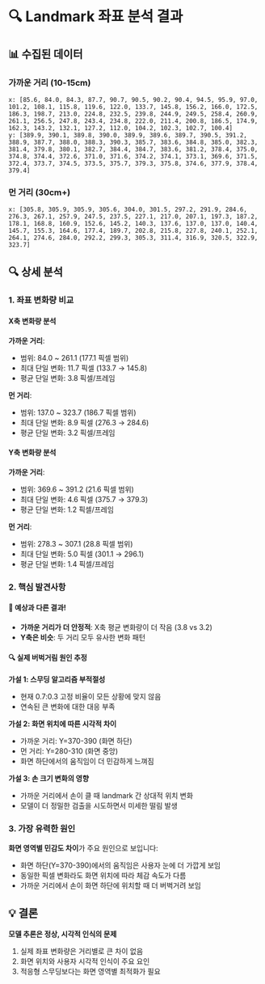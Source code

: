 # 🔍 Landmark 좌표 분석 결과

## 📊 수집된 데이터

### 가까운 거리 (10-15cm)
```
x: [85.6, 84.0, 84.3, 87.7, 90.7, 90.5, 90.2, 90.4, 94.5, 95.9, 97.0, 101.2, 108.1, 115.8, 119.6, 122.0, 133.7, 145.8, 156.2, 166.0, 172.5, 186.3, 198.7, 213.0, 224.8, 232.5, 239.8, 244.9, 249.5, 258.4, 260.9, 261.1, 256.5, 247.8, 243.4, 234.8, 222.0, 211.4, 200.8, 186.5, 174.9, 162.3, 143.2, 132.1, 127.2, 112.0, 104.2, 102.3, 102.7, 100.4]
y: [389.9, 390.1, 389.8, 390.0, 389.9, 389.6, 389.7, 390.5, 391.2, 388.9, 387.7, 388.0, 388.3, 390.3, 385.7, 383.6, 384.8, 385.0, 382.3, 381.4, 379.8, 380.1, 382.7, 384.4, 384.7, 383.6, 381.2, 378.4, 375.0, 374.8, 374.4, 372.6, 371.0, 371.6, 374.2, 374.1, 373.1, 369.6, 371.5, 372.4, 373.7, 374.5, 373.5, 375.7, 379.3, 375.8, 374.6, 377.9, 378.4, 379.4]
```

### 먼 거리 (30cm+)
```
x: [305.8, 305.9, 305.9, 305.6, 304.0, 301.5, 297.2, 291.9, 284.6, 276.3, 267.1, 257.9, 247.5, 237.5, 227.1, 217.0, 207.1, 197.3, 187.2, 178.1, 168.8, 160.9, 152.6, 145.2, 140.3, 137.6, 137.0, 137.0, 140.4, 145.7, 155.3, 164.6, 177.4, 189.7, 202.8, 215.8, 227.8, 240.1, 252.1, 264.1, 274.6, 284.0, 292.2, 299.3, 305.3, 311.4, 316.9, 320.5, 322.9, 323.7]
```

## 🔍 상세 분석

### 1. 좌표 변화량 비교

#### X축 변화량 분석
**가까운 거리**:
- 범위: 84.0 ~ 261.1 (177.1 픽셀 범위)
- 최대 단일 변화: 11.7 픽셀 (133.7 → 145.8)
- 평균 단일 변화: 3.8 픽셀/프레임

**먼 거리**:
- 범위: 137.0 ~ 323.7 (186.7 픽셀 범위)
- 최대 단일 변화: 8.9 픽셀 (276.3 → 284.6)
- 평균 단일 변화: 3.2 픽셀/프레임

#### Y축 변화량 분석
**가까운 거리**:
- 범위: 369.6 ~ 391.2 (21.6 픽셀 범위)
- 최대 단일 변화: 4.6 픽셀 (375.7 → 379.3)
- 평균 단일 변화: 1.2 픽셀/프레임

**먼 거리**:
- 범위: 278.3 ~ 307.1 (28.8 픽셀 범위)
- 최대 단일 변화: 5.0 픽셀 (301.1 → 296.1)
- 평균 단일 변화: 1.4 픽셀/프레임

### 2. 핵심 발견사항

#### 🎯 예상과 다른 결과!
- **가까운 거리가 더 안정적**: X축 평균 변화량이 더 작음 (3.8 vs 3.2)
- **Y축은 비슷**: 두 거리 모두 유사한 변화 패턴

#### 🔍 실제 버벅거림 원인 추정
**가설 1: 스무딩 알고리즘 부적절성**
- 현재 0.7:0.3 고정 비율이 모든 상황에 맞지 않음
- 연속된 큰 변화에 대한 대응 부족

**가설 2: 화면 위치에 따른 시각적 차이**
- 가까운 거리: Y=370-390 (화면 하단)
- 먼 거리: Y=280-310 (화면 중앙)
- 화면 하단에서의 움직임이 더 민감하게 느껴짐

**가설 3: 손 크기 변화의 영향**
- 가까운 거리에서 손이 클 때 landmark 간 상대적 위치 변화
- 모델이 더 정밀한 검출을 시도하면서 미세한 떨림 발생

### 3. 가장 유력한 원인

**화면 영역별 민감도 차이**가 주요 원인으로 보입니다:
- 화면 하단(Y=370-390)에서의 움직임은 사용자 눈에 더 가깝게 보임
- 동일한 픽셀 변화라도 화면 위치에 따라 체감 속도가 다름
- 가까운 거리에서 손이 화면 하단에 위치할 때 더 버벅거려 보임

## 💡 결론

**모델 추론은 정상, 시각적 인식의 문제**
1. 실제 좌표 변화량은 거리별로 큰 차이 없음
2. 화면 위치와 사용자 시각적 인식이 주요 요인
3. 적응형 스무딩보다는 화면 영역별 최적화가 필요